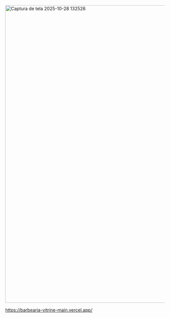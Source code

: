 <img width="1920" height="939" alt="Captura de tela 2025-10-28 132526" src="https://github.com/user-attachments/assets/afc8e687-3d27-42d7-a643-55114f261d6b" />



https://barbearia-vitrine-main.vercel.app/
